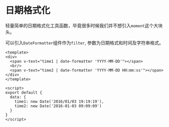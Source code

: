 # 日期格式化

轻量简单的日期格式化工具函数，毕竟很多时候我们并不想引入`moment`这个大块头。

可以引入`DateFormatter`组件作为`filter`, 参数为日期格式和时间及字符串格式。

``` vux height=50 components=Group filters=DateFormatter
<template>
<div>
  <span v-text="time1 | date-formatter 'YYYY-MM-DD'"></span>
  <br/>
  <span v-text="time2 | date-formatter 'YYYY-MM-DD HH:mm:ss'"></span>
</div>
</template>

<script>
export default {
  data: {
    time1: new Date('2016/01/03 19:19:19'),
    time2: new Date('2016-01-03 09:09:09')
  }
}
</script>
```